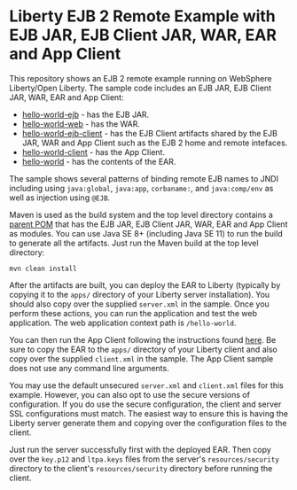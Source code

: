 # Liberty EJB 2 Remote Example with EJB JAR, EJB Client JAR, WAR, EAR and App Client

This repository shows an EJB 2 remote example running on WebSphere Liberty/Open Liberty. The sample code includes an EJB JAR, EJB Client JAR, WAR, EAR and App Client:

* [hello-world-ejb](hello-world-ejb/) - has the EJB JAR.
* [hello-world-web](hello-world-web/) - has the WAR.
* [hello-world-ejb-client](hello-world-ejb-client/) - has the EJB Client artifacts shared by the EJB JAR, WAR and App Client such as the EJB 2 home and remote intefaces.
* [hello-world-client](hello-world-client/) - has the App Client.
* [hello-world](hello-world/) - has the contents of the EAR.

The sample shows several patterns of binding remote EJB names to JNDI including using `java:global`, `java:app`, `corbaname:`, and `java:comp/env` as well as injection using `@EJB`.



Maven is used as the build system and the top level directory contains a [parent POM](pom.xml) that has the EJB JAR, EJB Client JAR, WAR, EAR and App Client as modules. You can use Java SE 8+ (including Java SE 11) to run the build to generate all the artifacts. Just run the Maven build at the top level directory:

   ```
   mvn clean install
   ```

After the artifacts are built, you can deploy the EAR to Liberty (typically by copying it to the `apps/` directory of your Liberty server installation). You should also copy over the supplied `server.xml` in the sample. Once you perform these actions, you can run the application and test the web application. The web application context path is `/hello-world`.

You can then run the App Client following the instructions found [here](https://www.ibm.com/docs/en/was-liberty/core?topic=liberty-preparing-running-application-client). Be sure to copy the EAR to the `apps/` directory of your Liberty client and also copy over the supplied `client.xml` in the sample. The App Client sample does not use any command line arguments.

You may use the default unsecured `server.xml` and `client.xml` files for this example. However, you can also opt to use the secure versions of configuration. If you do use the secure configuration, the client and server SSL configurations must match. The easiest way to ensure this is having the Liberty server generate them and copying over the configuration files to the client.

Just run the server successfully first with the deployed EAR. Then copy over the `key.p12` and `ltpa.keys` files from the server's `resources/security` directory to the client's `resources/security` directory before running the client.
